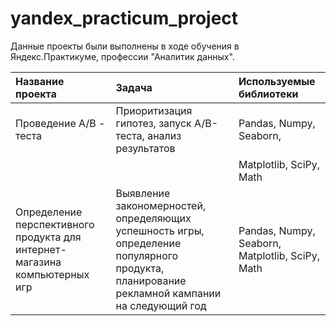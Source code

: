 # yandex_practicum_project

Данные проекты были выполнены в ходе обучения в Яндекс.Практикуме, профессии "Аналитик данных".


| Название проекта                                   | Задача                                                        | Используемые библиотеки          |
| :--------------------------------------------------| :-------------------------------------------------------------|:---------------------------------|
| Проведение А/В - теста                             | Приоритизация гипотез, запуск A/B-теста, анализ результатов   | Pandas, Numpy, Seaborn,          |
|                                                    |                                                               | Matplotlib, SciPy, Math          |
| Определение перспективного продукта для интернет-магазина компьютерных игр|  Выявление закономерностей, определяющих успешность игры, определение популярного продукта, планирование рекламной кампании на следующий год| Pandas, Numpy, Seaborn, Matplotlib, SciPy, Math|

